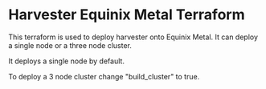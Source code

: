 
# Harvester Equinix Metal Terraform
This terraform is used to deploy harvester onto Equinix Metal. It can deploy a single node or a three node cluster. 

It deploys a single node by default. 

To deploy a 3 node cluster change "build_cluster" to true. 


